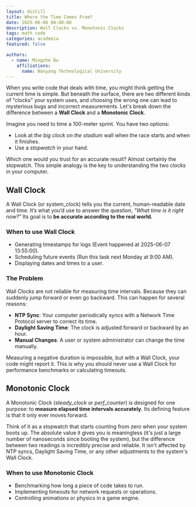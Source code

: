 ```yaml
---
layout: distill
title: Where the Time Comes From?
date: 2025-06-06 00:00:00
description: Wall Clocks vs. Monotonic Clocks
tags: math code
categories: academia
featured: false

authors:
  - name: Mingzhe Du
    affiliations:
      name: Nanyang Technological University
---
```



When you write code that deals with time, you might think getting the current time is simple. 
But beneath the surface, there are two different kinds of "clocks" your system uses, and choosing the wrong one can lead to mysterious bugs and incorrect measurements.
Let's break down the difference between a **Wall Clock** and a **Monotonic Clock**.

Imagine you need to time a 100-meter sprint. You have two options:

- Look at _the big clock on the stadium_ wall when the race starts and when it finishes.
- Use a _stopwatch_ in your hand.

Which one would you trust for an accurate result? Almost certainly the stopwatch. This simple analogy is the key to understanding the two clocks in your computer.

## Wall Clock

A Wall Clock (or system_clock) tells you the current, human-readable date and time. 
It’s what you’d use to answer the question, _"What time is it right now?"_ Its goal is to **be accurate according to the real world.**

### When to use Wall Clock

- Generating timestamps for logs (Event happened at 2025-06-07 13:55:00).
- Scheduling future events (Run this task next Monday at 9:00 AM).
- Displaying dates and times to a user.

### The Problem

Wall Clocks are not reliable for measuring time intervals. Because they can suddenly jump forward or even go backward. This can happen for several reasons:

- **NTP Sync**: Your computer periodically syncs with a Network Time Protocol server to correct its time.
- **Daylight Saving Time**: The clock is adjusted forward or backward by an hour.
- **Manual Changes**: A user or system administrator can change the time manually.

Measuring a negative duration is impossible, but with a Wall Clock, your code might report it. 
This is why you should never use a Wall Clock for performance benchmarks or calculating timeouts.

## Monotonic Clock

A Monotonic Clock (_steady_clock_ or _perf_counter_) is designed for one purpose: to **measure elapsed time intervals accurately**. 
Its defining feature is that it only ever moves forward.

Think of it as a stopwatch that starts counting from zero when your system boots up. 
The absolute value it gives you is meaningless (it's just a large number of nanoseconds since booting the system), but the difference between two readings is incredibly precise and reliable. 
It isn't affected by NTP syncs, Daylight Saving Time, or any other adjustments to the system's Wall Clock.

### When to use Monotonic Clock

- Benchmarking how long a piece of code takes to run.
- Implementing timeouts for network requests or operations.
- Controlling animations or physics in a game engine.
